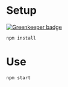 # Setup

[![Greenkeeper badge](https://badges.greenkeeper.io/basarat/cypress-typescript-issues.svg)](https://greenkeeper.io/)

```
npm install
```

# Use 

```
npm start
```

